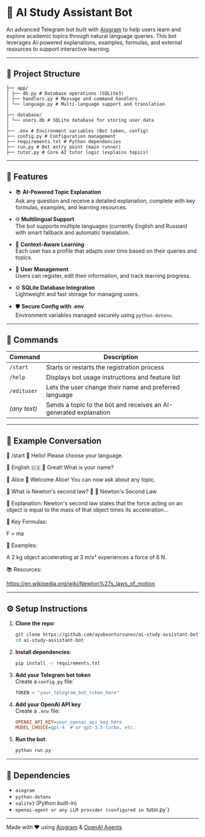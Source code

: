 # 🤖 AI Study Assistant Bot

An advanced Telegram bot built with [Aiogram](https://docs.aiogram.dev) to help users learn and explore academic topics through natural language queries. This bot leverages AI-powered explanations, examples, formulas, and external resources to support interactive learning.

---

## 📁 Project Structure
```
├── app/
│ ├── db.py # Database operations (SQLite3)
│ ├── handlers.py # Message and command handlers
│ └── language.py # Multi-language support and translation
│
├── database/
│ └── users.db # SQLite database for storing user data
│
├── .env # Environment variables (Bot token, config)
├── config.py # Configuration management
├── requirements.txt # Python dependencies
├── run.py # Bot entry point (main runner)
├── tutor.py # Core AI tutor logic (explains topics)
```


---

## 🚀 Features

- 📚 **AI-Powered Topic Explanation**  
  Ask any question and receive a detailed explanation, complete with key formulas, examples, and learning resources.


- 🌐 **Multilingual Support**  
  The bot supports multiple languages (currently English and Russian) with smart fallback and automatic translation.


- 🧠 **Context-Aware Learning**  
  Each user has a profile that adapts over time based on their queries and topics.


- 📝 **User Management**  
  Users can register, edit their information, and track learning progress.


- ⚙️ **SQLite Database Integration**  
  Lightweight and fast storage for managing users.


- 🛡️ **Secure Config with .env**  
  Environment variables managed securely using `python-dotenv`.


---

## 🧠 Commands

| Command        | Description                                                                 |
|----------------|-----------------------------------------------------------------------------|
| `/start`       | Starts or restarts the registration process                                 |
| `/help`        | Displays bot usage instructions and feature list                            |
| `/edituser`    | Lets the user change their name and preferred language                      |
| *(any text)*   | Sends a topic to the bot and receives an AI-generated explanation           |

---

## 🧪 Example Conversation


👤 /start
🤖 Hello! Please choose your language.

👤 English 🇺🇸
🤖 Great! What is your name?

👤 Alice
🤖 Welcome Alice! You can now ask about any topic.

👤 What is Newton's second law?
🤖
📌 Newton's Second Law

📖 Explanation:
Newton's second law states that the force acting on an object is equal to the mass of that object times its acceleration...

📐 Key Formulas:

F = ma

🧪 Examples:

A 2 kg object accelerating at 3 m/s² experiences a force of 6 N.

📚 Resources:

https://en.wikipedia.org/wiki/Newton%27s_laws_of_motion


---

## ⚙️ Setup Instructions

1. **Clone the repo**:
   ```bash
   git clone https://github.com/ayubxontursunov/ai-study-assistant-bot.git
   cd ai-study-assistant-bot
   ```

2. **Install dependencies**:
   ```bash
   pip install -r requirements.txt
   ```

3. **Add your Telegram bot token**  
   Create a `config.py` file:
   ```python
   TOKEN = "your_telegram_bot_token_here"
   ```

4. **Add your OpenAI API key**  
   Create a `.env` file:
   ```ini
   OPENAI_API_KEY=your_openai_api_key_here
   MODEL_CHOICE=gpt-4  # or gpt-3.5-turbo, etc.
   ```

5. **Run the bot**:
   ```bash
   python run.py
   ```


---

## 🧩 Dependencies

- `aiogram`
- `python-dotenv`
- `sqlite3` (Python built-in)
- `openai-agent or any LLM provider (configured in `tutor.py`)

---


Made with ❤️ using [Aiogram](https://docs.aiogram.dev/) & [OpenAI Agents](https://openai.github.io/openai-agents-python/)
